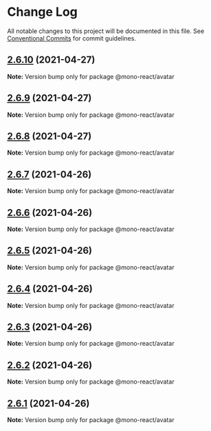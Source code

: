 # Change Log

All notable changes to this project will be documented in this file.
See [Conventional Commits](https://conventionalcommits.org) for commit guidelines.

## [2.6.10](https://github.com/aatifbandey/mono-react/compare/@mono-react/avatar@2.6.9...@mono-react/avatar@2.6.10) (2021-04-27)

**Note:** Version bump only for package @mono-react/avatar





## [2.6.9](https://github.com/aatifbandey/mono-react/compare/@mono-react/avatar@2.6.8...@mono-react/avatar@2.6.9) (2021-04-27)

**Note:** Version bump only for package @mono-react/avatar





## [2.6.8](https://github.com/aatifbandey/mono-react/compare/@mono-react/avatar@2.6.7...@mono-react/avatar@2.6.8) (2021-04-27)

**Note:** Version bump only for package @mono-react/avatar





## [2.6.7](https://github.com/aatifbandey/mono-react/compare/@mono-react/avatar@2.6.6...@mono-react/avatar@2.6.7) (2021-04-26)

**Note:** Version bump only for package @mono-react/avatar





## [2.6.6](https://github.com/aatifbandey/mono-react/compare/@mono-react/avatar@2.6.5...@mono-react/avatar@2.6.6) (2021-04-26)

**Note:** Version bump only for package @mono-react/avatar





## [2.6.5](https://github.com/aatifbandey/mono-react/compare/@mono-react/avatar@2.6.4...@mono-react/avatar@2.6.5) (2021-04-26)

**Note:** Version bump only for package @mono-react/avatar





## [2.6.4](https://github.com/aatifbandey/mono-react/compare/@mono-react/avatar@2.6.3...@mono-react/avatar@2.6.4) (2021-04-26)

**Note:** Version bump only for package @mono-react/avatar





## [2.6.3](https://github.com/aatifbandey/mono-react/compare/@mono-react/avatar@2.6.2...@mono-react/avatar@2.6.3) (2021-04-26)

**Note:** Version bump only for package @mono-react/avatar





## [2.6.2](https://github.com/aatifbandey/mono-react/compare/@mono-react/avatar@2.6.1...@mono-react/avatar@2.6.2) (2021-04-26)

**Note:** Version bump only for package @mono-react/avatar





## [2.6.1](https://github.com/aatifbandey/mono-react/compare/@mono-react/avatar@2.6.0...@mono-react/avatar@2.6.1) (2021-04-26)

**Note:** Version bump only for package @mono-react/avatar

